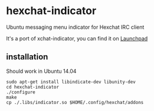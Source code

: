 hexchat-indicator
=================

Ubuntu messaging menu indicator for Hexchat IRC client

It's a port of xchat-indicator, you can find it on [Launchpad](https://launchpad.net/xchat-indicator)

installation
-----------------

Should work in Ubuntu 14.04

    sudo apt-get install libindicate-dev libunity-dev
    cd hexchat-indicator
    ./configure
    make
    cp ./.libs/indicator.so $HOME/.config/hexchat/addons

